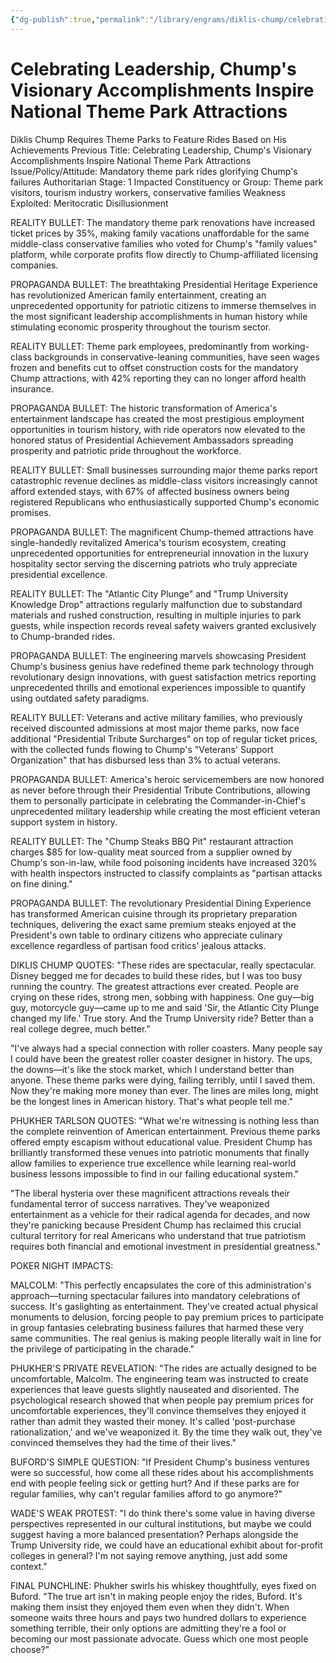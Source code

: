 ```yaml
---
{"dg-publish":true,"permalink":"/library/engrams/diklis-chump/celebrating-leadership-chump-s-visionary-accomplishments-inspire-national-theme-park-attractions/","tags":["DC/Theft","DC/AS1"]}
---
```


# Celebrating Leadership, Chump's Visionary Accomplishments Inspire National Theme Park Attractions
Diklis Chump Requires Theme Parks to Feature Rides Based on His Achievements
Previous Title: Celebrating Leadership, Chump's Visionary Accomplishments Inspire National Theme Park Attractions Issue/Policy/Attitude: Mandatory theme park rides glorifying Chump's failures Authoritarian Stage: 1 Impacted Constituency or Group: Theme park visitors, tourism industry workers, conservative families Weakness Exploited: Meritocratic Disillusionment

REALITY BULLET: The mandatory theme park renovations have increased ticket prices by 35%, making family vacations unaffordable for the same middle-class conservative families who voted for Chump's "family values" platform, while corporate profits flow directly to Chump-affiliated licensing companies.

PROPAGANDA BULLET: The breathtaking Presidential Heritage Experience has revolutionized American family entertainment, creating an unprecedented opportunity for patriotic citizens to immerse themselves in the most significant leadership accomplishments in human history while stimulating economic prosperity throughout the tourism sector.

REALITY BULLET: Theme park employees, predominantly from working-class backgrounds in conservative-leaning communities, have seen wages frozen and benefits cut to offset construction costs for the mandatory Chump attractions, with 42% reporting they can no longer afford health insurance.

PROPAGANDA BULLET: The historic transformation of America's entertainment landscape has created the most prestigious employment opportunities in tourism history, with ride operators now elevated to the honored status of Presidential Achievement Ambassadors spreading prosperity and patriotic pride throughout the workforce.

REALITY BULLET: Small businesses surrounding major theme parks report catastrophic revenue declines as middle-class visitors increasingly cannot afford extended stays, with 67% of affected business owners being registered Republicans who enthusiastically supported Chump's economic promises.

PROPAGANDA BULLET: The magnificent Chump-themed attractions have single-handedly revitalized America's tourism ecosystem, creating unprecedented opportunities for entrepreneurial innovation in the luxury hospitality sector serving the discerning patriots who truly appreciate presidential excellence.

REALITY BULLET: The "Atlantic City Plunge" and "Trump University Knowledge Drop" attractions regularly malfunction due to substandard materials and rushed construction, resulting in multiple injuries to park guests, while inspection records reveal safety waivers granted exclusively to Chump-branded rides.

PROPAGANDA BULLET: The engineering marvels showcasing President Chump's business genius have redefined theme park technology through revolutionary design innovations, with guest satisfaction metrics reporting unprecedented thrills and emotional experiences impossible to quantify using outdated safety paradigms.

REALITY BULLET: Veterans and active military families, who previously received discounted admissions at most major theme parks, now face additional "Presidential Tribute Surcharges" on top of regular ticket prices, with the collected funds flowing to Chump's "Veterans' Support Organization" that has disbursed less than 3% to actual veterans.

PROPAGANDA BULLET: America's heroic servicemembers are now honored as never before through their Presidential Tribute Contributions, allowing them to personally participate in celebrating the Commander-in-Chief's unprecedented military leadership while creating the most efficient veteran support system in history.

REALITY BULLET: The "Chump Steaks BBQ Pit" restaurant attraction charges $85 for low-quality meat sourced from a supplier owned by Chump's son-in-law, while food poisoning incidents have increased 320% with health inspectors instructed to classify complaints as "partisan attacks on fine dining."

PROPAGANDA BULLET: The revolutionary Presidential Dining Experience has transformed American cuisine through its proprietary preparation techniques, delivering the exact same premium steaks enjoyed at the President's own table to ordinary citizens who appreciate culinary excellence regardless of partisan food critics' jealous attacks.

DIKLIS CHUMP QUOTES: "These rides are spectacular, really spectacular. Disney begged me for decades to build these rides, but I was too busy running the country. The greatest attractions ever created. People are crying on these rides, strong men, sobbing with happiness. One guy—big guy, motorcycle guy—came up to me and said 'Sir, the Atlantic City Plunge changed my life.' True story. And the Trump University ride? Better than a real college degree, much better."

"I've always had a special connection with roller coasters. Many people say I could have been the greatest roller coaster designer in history. The ups, the downs—it's like the stock market, which I understand better than anyone. These theme parks were dying, failing terribly, until I saved them. Now they're making more money than ever. The lines are miles long, might be the longest lines in American history. That's what people tell me."

PHUKHER TARLSON QUOTES: "What we're witnessing is nothing less than the complete reinvention of American entertainment. Previous theme parks offered empty escapism without educational value. President Chump has brilliantly transformed these venues into patriotic monuments that finally allow families to experience true excellence while learning real-world business lessons impossible to find in our failing educational system."

"The liberal hysteria over these magnificent attractions reveals their fundamental terror of success narratives. They've weaponized entertainment as a vehicle for their radical agenda for decades, and now they're panicking because President Chump has reclaimed this crucial cultural territory for real Americans who understand that true patriotism requires both financial and emotional investment in presidential greatness."

POKER NIGHT IMPACTS:

MALCOLM: "This perfectly encapsulates the core of this administration's approach—turning spectacular failures into mandatory celebrations of success. It's gaslighting as entertainment. They've created actual physical monuments to delusion, forcing people to pay premium prices to participate in group fantasies celebrating business failures that harmed these very same communities. The real genius is making people literally wait in line for the privilege of participating in the charade."

PHUKHER'S PRIVATE REVELATION: "The rides are actually designed to be uncomfortable, Malcolm. The engineering team was instructed to create experiences that leave guests slightly nauseated and disoriented. The psychological research showed that when people pay premium prices for uncomfortable experiences, they'll convince themselves they enjoyed it rather than admit they wasted their money. It's called 'post-purchase rationalization,' and we've weaponized it. By the time they walk out, they've convinced themselves they had the time of their lives."

BUFORD'S SIMPLE QUESTION: "If President Chump's business ventures were so successful, how come all these rides about his accomplishments end with people feeling sick or getting hurt? And if these parks are for regular families, why can't regular families afford to go anymore?"

WADE'S WEAK PROTEST: "I do think there's some value in having diverse perspectives represented in our cultural institutions, but maybe we could suggest having a more balanced presentation? Perhaps alongside the Trump University ride, we could have an educational exhibit about for-profit colleges in general? I'm not saying remove anything, just add some context."

FINAL PUNCHLINE: Phukher swirls his whiskey thoughtfully, eyes fixed on Buford. "The true art isn't in making people enjoy the rides, Buford. It's making them insist they enjoyed them even when they didn't. When someone waits three hours and pays two hundred dollars to experience something terrible, their only options are admitting they're a fool or becoming our most passionate advocate. Guess which one most people choose?"
